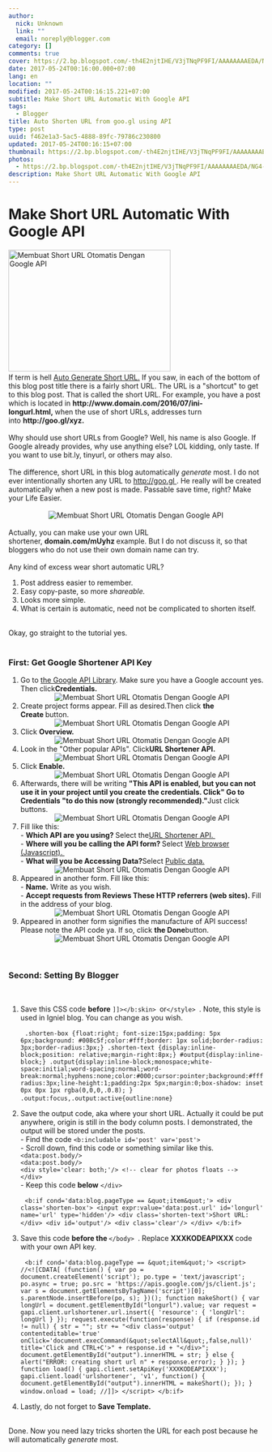 ```yaml
---
author:
  nick: Unknown
  link: ""
  email: noreply@blogger.com
category: []
comments: true
cover: https://2.bp.blogspot.com/-th4E2njtIHE/V3jTNqPF9FI/AAAAAAAAEDA/NG4-G59Lr4g1Ni2SCTtRyk3u2Aeq-w0vgCLcB/s320/Membuat%2BShort%2BURL%2BOtomatis%2BDengan%2BGoogle%2BAPI%2B01.jpg
date: 2017-05-24T00:16:00.000+07:00
lang: en
location: ""
modified: 2017-05-24T00:16:15.221+07:00
subtitle: Make Short URL Automatic With Google API
tags:
  - Blogger
title: Auto Shorten URL from goo.gl using API
type: post
uuid: f462e1a3-5ac5-4888-89fc-79786c230800
updated: 2017-05-24T00:16:15+07:00
thumbnail: https://2.bp.blogspot.com/-th4E2njtIHE/V3jTNqPF9FI/AAAAAAAAEDA/NG4-G59Lr4g1Ni2SCTtRyk3u2Aeq-w0vgCLcB/s320/Membuat%2BShort%2BURL%2BOtomatis%2BDengan%2BGoogle%2BAPI%2B01.jpg
photos:
  - https://2.bp.blogspot.com/-th4E2njtIHE/V3jTNqPF9FI/AAAAAAAAEDA/NG4-G59Lr4g1Ni2SCTtRyk3u2Aeq-w0vgCLcB/s320/Membuat%2BShort%2BURL%2BOtomatis%2BDengan%2BGoogle%2BAPI%2B01.jpg
description: Make Short URL Automatic With Google API
---
```


<div id="header"><div id="headerwidget"><div id="headerkiri"><div id="Header1"><div id="header-inner"><h1>Make Short URL Automatic With Google API</h1></div></div></div></div></div><div id="wrapper"><div id="content-wrapper"><div id="main-wrapper"><div id="main"><div id="Blog1"><article><div><img alt="Membuat Short URL Otomatis Dengan Google API" height="240" src="https://2.bp.blogspot.com/-th4E2njtIHE/V3jTNqPF9FI/AAAAAAAAEDA/NG4-G59Lr4g1Ni2SCTtRyk3u2Aeq-w0vgCLcB/s320/Membuat%2BShort%2BURL%2BOtomatis%2BDengan%2BGoogle%2BAPI%2B01.jpg" title="Make Short URL Automatic With Google API" width="320">&nbsp;</div><div>If term is hell&nbsp;<u>Auto Generate Short URL.</u>&nbsp;If you saw, in each of the bottom of this blog post title there is a fairly short URL. The URL is a "shortcut" to get to this blog post. That is called the&nbsp;short URL. For example, you have a post which is located in&nbsp;<strong>http://www.domain.com/2016/07/ini-longurl.html,&nbsp;</strong>when the use of short URLs, addresses turn into&nbsp;<strong>http://goo.gl/xyz.&nbsp;</strong></div><div id="post-body-7527263489427983607"><div><br>Why should use short URLs from Google? Well, his name is also Google. If Google already provides, why use anything else? LOL kidding, only taste. If you want to use bit.ly, tinyurl, or others may also.<br><br>The difference, short URL in this blog automatically&nbsp;<em>generate</em>&nbsp;most. I do not ever intentionally shorten any URL to&nbsp;<a href="https://translate.googleusercontent.com/translate_c?depth=1&amp;nv=1&amp;rurl=translate.google.com&amp;sl=id&amp;sp=nmt4&amp;tl=en&amp;u=http://goo.gl/&amp;usg=ALkJrhgb0pVeTr5zxrxqhCN_VIhdZPMFcw" target="_blank" rel="noopener noreferer nofollow">http://goo.gl&nbsp;</a>. He really will be created automatically when a new post is made. Passable save time, right? Make your Life Easier.<br><br><center><img alt="Membuat Short URL Otomatis Dengan Google API" border="0" src="https://1.bp.blogspot.com/-4TXuVnTqMjo/V3i7H0iwC3I/AAAAAAAAEBI/UfWcCUsOEOksxXjLOhE06sDjlQR16rvNwCLcB/s500/Membuat%2BShort%2BURL%2BOtomatis%2BDengan%2BGoogle%2BAPI%2B02.jpg" title="Make Short URL Automatic With Google API"></center><br>Actually, you can make use your own URL shortener,&nbsp;<strong>domain.com/mUyhz&nbsp;</strong>example. But I do not discuss it, so that bloggers who do not use their own domain name can try.<br><br>Any kind of excess wear short automatic URL?<br><ol><li>Post address easier to remember.</li><li>Easy copy-paste, so more&nbsp;<em>shareable.</em></li><li>Looks more simple.</li><li>What is certain is automatic, need not be complicated to shorten itself.</li></ol><br>Okay, go straight to the tutorial yes.<br><br><h3>First: Get Google Shortener API Key</h3><ol><li>Go to&nbsp;<a href="https://console.developers.google.com/project&amp;usg=ALkJrhiOmNUlzqHfLvIG87gzkiZji0Ceag" target="_blank" rel="noopener noreferer nofollow">the Google API Library</a>. Make sure you have a Google account yes. Then click<strong>Credentials.&nbsp;</strong><br><center><img alt="Membuat Short URL Otomatis Dengan Google API" border="0" src="https://2.bp.blogspot.com/-H4Et8JGFj6E/V3i_3YiIGII/AAAAAAAAEBU/HhezjRSQGsM96HNOLL-XAinRItnceWZ0wCLcB/s550/Membuat%2BShort%2BURL%2BOtomatis%2BDengan%2BGoogle%2BAPI%2B03.jpg" title="Make Short URL Automatic With Google API"></center></li><li>Create project forms appear. Fill as desired.Then click&nbsp;<strong>the Create&nbsp;</strong>button.<br><center><img alt="Membuat Short URL Otomatis Dengan Google API" border="0" src="https://4.bp.blogspot.com/-0WTPM-qeDis/V3jA0wVRSlI/AAAAAAAAEBg/07333uPM5jAp9hwD1V4SvYuCCizCvNurwCLcB/s550/Membuat%2BShort%2BURL%2BOtomatis%2BDengan%2BGoogle%2BAPI%2B04.jpg" title="Make Short URL Automatic With Google API"></center></li><li>Click&nbsp;<strong>Overview.&nbsp;</strong><br><center><img alt="Membuat Short URL Otomatis Dengan Google API" border="0" src="https://4.bp.blogspot.com/-6bZ6uU0Me-4/V3jCIw4eGGI/AAAAAAAAEBs/D5NkjBqURLQFxhVSCPzWrZ3opFBr5W6awCLcB/s550/Membuat%2BShort%2BURL%2BOtomatis%2BDengan%2BGoogle%2BAPI%2B05.jpg" title="Make Short URL Automatic With Google API"></center></li><li>Look in the "Other popular APIs". Click<strong>URL Shortener API.&nbsp;</strong><br><center><img alt="Membuat Short URL Otomatis Dengan Google API" border="0" src="https://4.bp.blogspot.com/-rvqhyi0pKi0/V3jCdOa714I/AAAAAAAAEBw/73oh0m-XhN4zoMvCJRnsjcfxUQt7TWNwwCLcB/s1600/Membuat%2BShort%2BURL%2BOtomatis%2BDengan%2BGoogle%2BAPI%2B06.jpg" title="Make Short URL Automatic With Google API"></center></li><li>Click&nbsp;<strong>Enable.&nbsp;</strong><br><center><img alt="Membuat Short URL Otomatis Dengan Google API" border="0" src="https://2.bp.blogspot.com/-88nLzAD3e2g/V3jDSfA8CdI/AAAAAAAAEB8/lWvMA3JELwMg2_Gcj43F8yxQjvPlqD6UwCLcB/s550/Membuat%2BShort%2BURL%2BOtomatis%2BDengan%2BGoogle%2BAPI%2B07.jpg" title="Make Short URL Automatic With Google API"></center></li><li>Afterwards, there will be writing&nbsp;<strong>"This API is enabled, but you can not use it in your project until you create the credentials. Click" Go to Credentials "to do this now (strongly recommended)."</strong>Just click buttons.<br><center><img alt="Membuat Short URL Otomatis Dengan Google API" border="0" src="https://2.bp.blogspot.com/-mwn20c17Mt8/V3jEAunF-UI/AAAAAAAAECE/OkeXMBRx5pwa0hWDpmivUg8IH8MDnYBdwCLcB/s550/Membuat%2BShort%2BURL%2BOtomatis%2BDengan%2BGoogle%2BAPI%2B08.jpg" title="Make Short URL Automatic With Google API"></center></li><li>Fill like this:<br>-&nbsp;<strong>Which API are you using?&nbsp;</strong>Select the<u>URL Shortener API.&nbsp;</u><br>-&nbsp;<strong>Where will you be calling the API form?&nbsp;</strong>Select&nbsp;<u>Web browser (Javascript).&nbsp;</u><br>-&nbsp;<strong>What will you be Accessing Data?</strong>Select&nbsp;<u>Public data.</u><br><center><img alt="Membuat Short URL Otomatis Dengan Google API" border="0" src="https://4.bp.blogspot.com/-y1Q58LRSfec/V3jHO-a5NWI/AAAAAAAAECg/4jvEsHtBt5Qkl-k5okohzwB0HTAJe50rgCLcB/s550/Membuat%2BShort%2BURL%2BOtomatis%2BDengan%2BGoogle%2BAPI%2B09.jpg" title="Make Short URL Automatic With Google API"></center></li><li>Appeared in another form. Fill like this:<br>-&nbsp;<strong>Name.</strong>&nbsp;Write as you wish.<br>-&nbsp;<strong>Accept requests from Reviews These HTTP referrers (web sites).&nbsp;</strong>Fill in the address of your blog.<br><center><img alt="Membuat Short URL Otomatis Dengan Google API" border="0" src="https://3.bp.blogspot.com/-jk_xaLXlziU/V3jHboZ0oII/AAAAAAAAECk/tS4OzT3Qj0wz03iuoOyxkXVWaFaPBflcACLcB/s1550/Membuat%2BShort%2BURL%2BOtomatis%2BDengan%2BGoogle%2BAPI%2B10.jpg" title="Make Short URL Automatic With Google API"></center></li><li>Appeared in another form signifies the manufacture of API success! Please note the API code ya. If so, click&nbsp;<strong>the Done</strong>button.<br><center><img alt="Membuat Short URL Otomatis Dengan Google API" border="0" src="https://1.bp.blogspot.com/-5W3ufDAAL3k/V3jI2JHIukI/AAAAAAAAECw/1CcjNxkkjFYEDfkT7WIkPgHm9Z-Gs_8xACLcB/s550/Membuat%2BShort%2BURL%2BOtomatis%2BDengan%2BGoogle%2BAPI%2B11.jpg" title="Make Short URL Automatic With Google API"></center></li></ol><br><h3>Second: Setting By Blogger</h3><br><ol><li>Save this CSS code&nbsp;<strong>before</strong>&nbsp;<code>]]&gt;&lt;/b:skin&gt;&nbsp;</code>or<code>&lt;/style&gt;&nbsp;</code>. Note, this style is used in Igniel blog. You can change as you wish.<br><pre> <code>.shorten-box {float:right; font-size:15px;padding: 5px 6px;background: #008c5f;color:#fff;border: 1px solid;border-radius: 3px;border-radius:3px;} .shorten-text {display:inline-block;position: relative;margin-right:8px;} #output{display:inline-block;} .output{display:inline-block;monospace;white-space:initial;word-spacing:normal;word-break:normal;hyphens:none;color:#000;cursor:pointer;background:#fff;border-radius:3px;line-height:1;padding:2px 5px;margin:0;box-shadow: inset 0px 0px 1px rgba(0,0,0,.0.8); } .output:focus,.output:active{outline:none}</code> </pre></li><li>Save the output code, aka where your short URL. Actually it could be put anywhere, origin is still in the body column posts. I demonstrated, the output will be stored under the posts.<br>- Find the code&nbsp;<code>&lt;b:includable id='post' var='post'&gt;&nbsp;</code><br>- Scroll down, find this code or something similar like this.<br><code>&lt;data:post.body/&gt;<br>&lt;data:post.body/&gt;<br>&lt;div style='clear: both;'/&gt; &lt;!-- clear for photos floats --&gt;<br>&lt;/div&gt;&nbsp;</code><br>- Keep this code&nbsp;<strong>below</strong>&nbsp;<code>&lt;/div&gt;&nbsp;</code><br><pre> <code>&lt;b:if cond='data:blog.pageType == &amp;quot;item&amp;quot;'&gt; &lt;div class='shorten-box'&gt; &lt;input expr:value='data:post.url' id='longurl' name='url' type='hidden'/&gt; &lt;div class='shorten-text'&gt;Short URL:&lt;/div&gt; &lt;div id='output'/&gt; &lt;div class='clear'/&gt; &lt;/div&gt; &lt;/b:if&gt;</code> </pre></li><li>Save this code&nbsp;<strong>before the&nbsp;</strong><code>&lt;/body&gt;&nbsp;</code>. Replace&nbsp;<strong>XXXKODEAPIXXX&nbsp;</strong>code with your own API key.<br><pre> <code>&lt;b:if cond='data:blog.pageType == &amp;quot;item&amp;quot;'&gt; &lt;script&gt; //&lt;![CDATA[ (function() { var po = document.createElement('script'); po.type = 'text/javascript'; po.async = true; po.src = 'https://apis.google.com/js/client.js'; var s = document.getElementsByTagName('script')[0]; s.parentNode.insertBefore(po, s); })(); function makeShort() { var longUrl = document.getElementById("longurl").value; var request = gapi.client.urlshortener.url.insert({ 'resource': { 'longUrl': longUrl } }); request.execute(function(response) { if (response.id != null) { str = ""; str += "&lt;div class='output' contenteditable='true' onClick='document.execCommand(&amp;quot;selectAll&amp;quot;,false,null)' title='Click and CTRL+C'&gt;" + response.id + "&lt;/div&gt;"; document.getElementById("output").innerHTML = str; } else { alert("ERROR: creating short url n" + response.error); } }); } function load() { gapi.client.setApiKey('XXXKODEAPIXXX'); gapi.client.load('urlshortener', 'v1', function() { document.getElementById("output").innerHTML = makeShort(); }); } window.onload = load; //]]&gt; &lt;/script&gt; &lt;/b:if&gt;</code> </pre></li><li>Lastly, do not forget to&nbsp;<strong>Save Template.</strong></li></ol><br>Done. Now you need lazy tricks&nbsp;shorten the URL&nbsp;for each post because he will automatically&nbsp;<em>generate</em>&nbsp;most.</div></div></article></div></div></div></div></div>